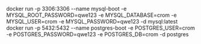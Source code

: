 
docker run -p 3306:3306 --name mysql-boot -e MYSQL_ROOT_PASSWORD=qwe123 -e MYSQL_DATABASE=crom -e MYSQL_USER=crom -e MYSQL_PASSWORD=qwe123 -d mysql:latest  
docker run -p 5432:5432 --name postgres-boot -e POSTGRES_USER=crom -e POSTGRES_PASSWORD=qwe123 -e POSTGRES_DB=crom -d postgres  
